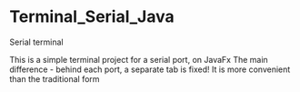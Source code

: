 # Terminal_Serial_Java
Serial terminal

This is a simple terminal project for a serial port, on JavaFx
The main difference - behind each port, a separate tab is fixed!
It is more convenient than the traditional form
